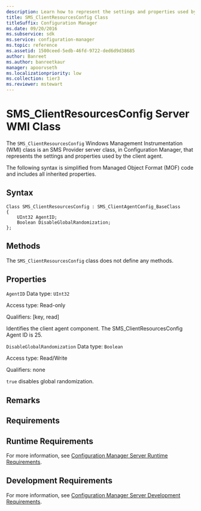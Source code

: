```yaml
---
description: Learn how to represent the settings and properties used by the client agent using SMS_ClientResourcesConfig.
title: SMS_ClientResourcesConfig Class
titleSuffix: Configuration Manager
ms.date: 09/20/2016
ms.subservice: sdk
ms.service: configuration-manager
ms.topic: reference
ms.assetid: 1500ceed-5edb-46fd-9722-ded6d9d38685
author: Banreet
ms.author: banreetkaur
manager: apoorvseth
ms.localizationpriority: low
ms.collection: tier3
ms.reviewer: mstewart
---
```

# SMS_ClientResourcesConfig Server WMI Class
The `SMS_ClientResourcesConfig` Windows Management Instrumentation (WMI) class is an SMS Provider server class, in Configuration Manager, that represents the settings and properties used by the client agent.

 The following syntax is simplified from Managed Object Format (MOF) code and includes all inherited properties.

## Syntax

```
Class SMS_ClientResourcesConfig : SMS_ClientAgentConfig_BaseClass
{
    UInt32 AgentID;
    Boolean DisableGlobalRandomization;
};
```

## Methods
 The `SMS_ClientResourcesConfig` class does not define any methods.

## Properties
 `AgentID`
 Data type: `UInt32`

 Access type: Read-only

 Qualifiers: [key, read]

 Identifies the client agent component. The SMS_ClientResourcesConfig Agent ID is 25.

 `DisableGlobalRandomization`
 Data type: `Boolean`

 Access type: Read/Write

 Qualifiers: none

 `true` disables global randomization.

## Remarks

## Requirements

## Runtime Requirements
 For more information, see [Configuration Manager Server Runtime Requirements](../../../../../develop/core/reqs/server-runtime-requirements.md).

## Development Requirements
 For more information, see [Configuration Manager Server Development Requirements](../../../../../develop/core/reqs/server-development-requirements.md).
